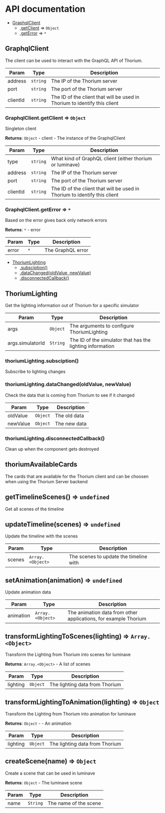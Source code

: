 # API documentation


* [GraphqlClient](#module_GraphqlClient)
    * [.getClient](#module_GraphqlClient.getClient) ⇒ <code>Object</code>
    * [.getError](#module_GraphqlClient.getError) ⇒ <code>\*</code>

<a name="module_GraphqlClient"></a>

## GraphqlClient
The client can be used to interact with the GraphQL API of Thorium.


| Param | Type | Description |
| --- | --- | --- |
| address | <code>string</code> | The IP of the Thorium server |
| port | <code>string</code> | The port of the Thorium server |
| clientId | <code>string</code> | The ID of the client that will be used in Thorium to identify this client |

<a name="module_GraphqlClient.getClient"></a>

### GraphqlClient.getClient ⇒ <code>Object</code>
Singleton client

**Returns**: <code>Object</code> - client - The instance of the GraphqlClient  

| Param | Type | Description |
| --- | --- | --- |
| type | <code>string</code> | What kind of GraphQL client (either thorium or luminave) |
| address | <code>string</code> | The IP of the Thorium server |
| port | <code>string</code> | The port of the Thorium server |
| clientId | <code>string</code> | The ID of the client that will be used in Thorium to identify this client |

<a name="module_GraphqlClient.getError"></a>

### GraphqlClient.getError ⇒ <code>\*</code>
Based on the error gives back only network errors

**Returns**: <code>\*</code> - error  

| Param | Type | Description |
| --- | --- | --- |
| error | <code>\*</code> | The GraphQL error |


* [ThoriumLighting](#module_ThoriumLighting)
    * [.subsciption()](#module_ThoriumLighting+subsciption)
    * [.dataChanged(oldValue, newValue)](#module_ThoriumLighting+dataChanged)
    * [.disconnectedCallback()](#module_ThoriumLighting+disconnectedCallback)

<a name="module_ThoriumLighting"></a>

## ThoriumLighting
Get the lighting information out of Thorium for a specific simulator


| Param | Type | Description |
| --- | --- | --- |
| args | <code>Object</code> | The arguments to configure ThoriumLighting |
| args.simulatorId | <code>String</code> | The ID of the simulator that has the lighting information |

<a name="module_ThoriumLighting+subsciption"></a>

### thoriumLighting.subsciption()
Subscribe to lighting changes

<a name="module_ThoriumLighting+dataChanged"></a>

### thoriumLighting.dataChanged(oldValue, newValue)
Check the data that is coming from Thorium to see if it changed


| Param | Type | Description |
| --- | --- | --- |
| oldValue | <code>Object</code> | The old data |
| newValue | <code>Object</code> | The new data |

<a name="module_ThoriumLighting+disconnectedCallback"></a>

### thoriumLighting.disconnectedCallback()
Clean up when the component gets destroyed

<a name="thoriumAvailableCards"></a>

## thoriumAvailableCards
The cards that are available for the Thorium client and can be choosen
when using the Thorium Server backend

<a name="getTimelineScenes"></a>

## getTimelineScenes() ⇒ <code>undefined</code>
Get all scenes of the timeline

<a name="updateTimeline"></a>

## updateTimeline(scenes) ⇒ <code>undefined</code>
Update the timeline with the scenes


| Param | Type | Description |
| --- | --- | --- |
| scenes | <code>Array.&lt;Object&gt;</code> | The scenes to update the timeline with |

<a name="setAnimation"></a>

## setAnimation(animation) ⇒ <code>undefined</code>
Update animation data


| Param | Type | Description |
| --- | --- | --- |
| animation | <code>Array.&lt;Object&gt;</code> | The animation data from other applications, for example Thorium |

<a name="transformLightingToScenes"></a>

## transformLightingToScenes(lighting) ⇒ <code>Array.&lt;Object&gt;</code>
Transform the Lighting from Thorium into scenes for luminave

**Returns**: <code>Array.&lt;Object&gt;</code> - A list of scenes  

| Param | Type | Description |
| --- | --- | --- |
| lighting | <code>Object</code> | The lighting data from Thorium |

<a name="transformLightingToAnimation"></a>

## transformLightingToAnimation(lighting) ⇒ <code>Object</code>
Transform the Lighting from Thorium into animation for luminave

**Returns**: <code>Object</code> - - An animation  

| Param | Type | Description |
| --- | --- | --- |
| lighting | <code>Object</code> | The lighting data from Thorium |

<a name="createScene"></a>

## createScene(name) ⇒ <code>Object</code>
Create a scene that can be used in luminave

**Returns**: <code>Object</code> - The luminave scene  

| Param | Type | Description |
| --- | --- | --- |
| name | <code>String</code> | The name of the scene |

